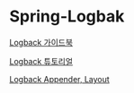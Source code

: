 # Spring-Logbak

[Logback 가이드북](https://www.baeldung.com/logback)

[Logback 튜토리얼](https://www.baeldung.com/spring-boot-logging)

[Logback Appender, Layout](https://www.baeldung.com/log4j2-appenders-layouts-filters)
